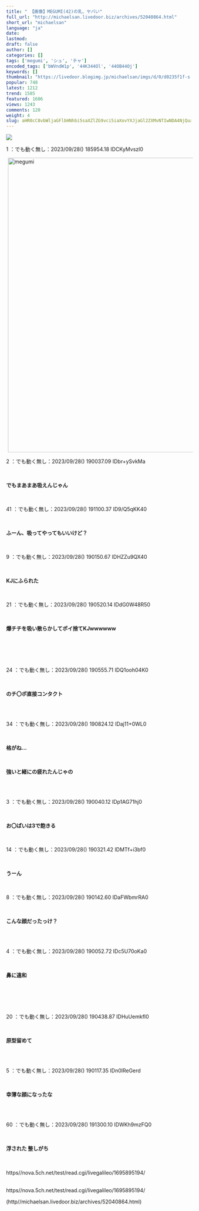 ```yaml
---
title: " 【画像】MEGUMI(42)の乳、ヤバい"
full_url: "http://michaelsan.livedoor.biz/archives/52040864.html"
short_url: "michaelsan"
language: "ja"
date: 
lastmod: 
draft: false
author: []
categories: []
tags: ['megumi', 'シュ', 'チャ']
encoded_tags: ['bWVndW1p', '44K344Ol', '44OB44Oj']
keywords: []
thumbnail: "https://livedoor.blogimg.jp/michaelsan/imgs/d/0/d0235f1f-s.jpg"
popular: 748
latest: 1212
trend: 1585
featured: 1606
views: 1243
comments: 120
weight: 4
slug: aHR0cC8vbWljaGFlbHNhbi5saXZlZG9vci5iaXovYXJjaGl2ZXMvNTIwNDA4NjQuaHRtbA==
---
```


![](https://livedoor.blogimg.jp/michaelsan/imgs/d/0/d0235f1f-s.jpg)

<div><p>1 ：でも動く無し：2023/09/28() 185954.18 IDCKyMvszl0</p><a target='_blank' title='megumi' href='https//livedoor.blogimg.jp/michaelsan/imgs/0/3/03a65d0c.jpg'><img class='pict' hspace='5' alt='megumi' border='0' height='802' width='680' src='https//livedoor.blogimg.jp/michaelsan/imgs/0/3/03a65d0c-s.jpg'></a><br><p>2 ：でも動く無し：2023/09/28() 190037.09 IDbr+ySvkMa</p><br><b><p>でもまあまあ吸えんじゃん</p></b><br><p>41 ：でも動く無し：2023/09/28() 191100.37 ID9/Q5qKK40</p><br><b><p>ふーん、吸ってやってもいいけど？ </p></b><br><p>9 ：でも動く無し：2023/09/28() 190150.67 IDHZZu9QX40</p><br><b><p>KJにふられた</p></b><br><p>21 ：でも動く無し：2023/09/28() 190520.14 IDdG0W48R50</p><br><b><p><p>爆チチを吸い散らかしてポイ捨てKJwwwwww </p><br></p><br></b><br><p>24 ：でも動く無し：2023/09/28() 190555.71 IDQ1ooh04K0</p><br><b><p>のチ〇ポ直接コンタクト <br></p><br></b><br><p>34 ：でも動く無し：2023/09/28() 190824.12 IDaj11+0WL0</p><br><p><b><p>格がね…</p></b></p><p><b><p><br></p></b></p><b><p>強いと緒にの疲れたんじゃの <br></p><br></b><br><p>3 ：でも動く無し：2023/09/28() 190040.12 IDp1AG71hj0</p><br><b><p>お〇ぱいは3で飽きる </p></b><br><p>14 ：でも動く無し：2023/09/28() 190321.42 IDMTf+i3bf0</p><br><b><p>うーん </p></b><br><p>8 ：でも動く無し：2023/09/28() 190142.60 IDaFWbmrRA0</p><br><b><p>こんな顔だったっけ？ </p><br></b><br><p>4 ：でも動く無し：2023/09/28() 190052.72 IDc5U70oKa0</p><br><b><p><p>鼻に違和 </p><br></p><br></b><br><p>20 ：でも動く無し：2023/09/28() 190438.87 IDHuUemkfI0</p><br><b><p>原型留めて </p><br></b><br><p>5 ：でも動く無し：2023/09/28() 190117.35 IDn0lReGerd</p><br><b><p>幸薄な顔になったな <br></p><br></b><br><p>60 ：でも動く無し：2023/09/28() 191300.10 IDWKh9mzFQ0</p><br><b><p>浮された 整しがち </p><br></b><br>https//nova.5ch.net/test/read.cgi/livegalileo/1695895194/<br><br clear='all'> <p id='a6850dc6aefc0d5bbff2bea180d92d89'> </p> <p id='a6850dc6aefc0d5bbff2bea180d92d89'> </p> <p class='alistcloud-container-6795'></p> <p>https//nova.5ch.net/test/read.cgi/livegalileo/1695895194/</p></div>

(http//michaelsan.livedoor.biz/archives/52040864.html)
